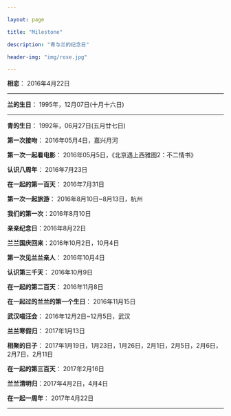 ```yaml
---

layout: page

title: "Milestone"

description: "青与兰的纪念日"

header-img: "img/rose.jpg"

---
```


**相恋**： 2016年4月22日  

---

**兰的生日**： 1995年，12月07日(十月十六日) 

---

**青的生日**： 1992年，06月27日(五月廿七日)
  
  
**第一次接吻**： 2016年05月4日，嘉兴月河

**第一次一起看电影**： 2016年05月5日，《北京遇上西雅图2：不二情书》

**认识八周年**： 2016年7月23日

**在一起的第一百天**： 2016年7月31日

**第一次一起旅游**： 2016年8月10日~8月13日，杭州

**我们的第一次**：2016年8月10日

**亲亲纪念日**：2016年8月22日

**兰兰国庆回来**：2016年10月2日，10月4日

**第一次见兰兰亲人**： 2016年10月4日

**认识第三千天**： 2016年10月9日

**在一起的第二百天**： 2016年11月8日

**在一起过的兰兰的第一个生日**： 2016年11月15日

**武汉喵汪会**： 2016年12月2日~12月5日，武汉

**兰兰寒假归**： 2017年1月13日

**相聚的日子**： 2017年1月19日，1月23日，1月26日，2月1日，2月5日，2月6日，2月7日，2月11日

**在一起的第三百天**： 2017年2月16日

**兰兰清明归**：2017年4月2日，4月4日

**在一起一周年**： 2017年4月22日

---
